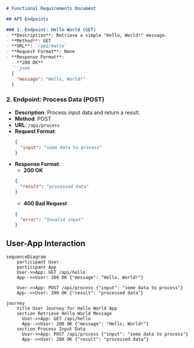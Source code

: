 ```markdown
# Functional Requirements Document

## API Endpoints

### 1. Endpoint: Hello World (GET)
- **Description**: Retrieve a simple "Hello, World!" message.
- **Method**: GET
- **URL**: `/api/hello`
- **Request Format**: None
- **Response Format**:
  - **200 OK**
  ```json
  {
    "message": "Hello, World!"
  }
  ```

### 2. Endpoint: Process Data (POST)
- **Description**: Process input data and return a result.
- **Method**: POST
- **URL**: `/api/process`
- **Request Format**:
  ```json
  {
    "input": "some data to process"
  }
  ```
- **Response Format**:
  - **200 OK**
  ```json
  {
    "result": "processed data"
  }
  ```
  - **400 Bad Request**
  ```json
  {
    "error": "Invalid input"
  }
  ```

## User-App Interaction

```mermaid
sequenceDiagram
    participant User
    participant App
    User->>App: GET /api/hello
    App-->>User: 200 OK {"message": "Hello, World!"}
    
    User->>App: POST /api/process {"input": "some data to process"}
    App-->>User: 200 OK {"result": "processed data"}
```

```mermaid
journey
    title User Journey for Hello World App
    section Retrieve Hello World Message
      User->>App: GET /api/hello
      App-->>User: 200 OK {"message": "Hello, World!"}
    section Process Input Data
      User->>App: POST /api/process {"input": "some data to process"}
      App-->>User: 200 OK {"result": "processed data"}
```
```